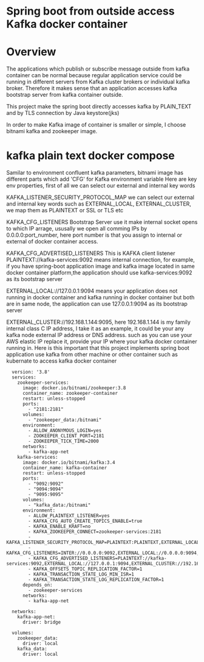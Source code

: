  
# Spring boot from outside access Kafka docker container

# Overview
 The applications which publish or subscribe message outside from kafka container can be normal because regular application service could be running 
 in different servers from Kafka cluster brokers or individual kafka broker. Therefore it makes sense that an application accesses kafka bootstrap server
 from kafka container outside. 
 
 This project make the spring boot directly accesses kafka by PLAIN_TEXT and by TLS connection by Java keystore(jks)
 
 In order to make Kafka image of container is smaller or simple, I choose bitnami kafka and zookeeper image. 
 
 # kafka plain text docker compose
   Samilar to environment confluent kafka parameters, bitnami image has different parts which add 'CFG' for Kafka environment variable
   Here are key env properties, first of all we can select our external and internal key words 
   
   KAFKA_LISTENER_SECURITY_PROTOCOL_MAP 
   we can select our external and internal key words such as EXTERNAL_LOCAL, EXTERNAL_CLUSTER, we map them as PLAINTEXT or SSL or TLS etc
                                  
   KAFKA_CFG_LISTENERS
   Bootstrap Server use it make internal socket opens to which IP arrage, ususally we open all comming IPs by 0.0.0.0:port_number, here port number
   is that you assign to internal or external of docker container access. 
   
   KAFKA_CFG_ADVERTISED_LISTENERS
   This is KAFKA client listener
   PLAINTEXT://kafka-services:9092 means internal connection, for example, if you have spring-boot application image and kafka image located in same 
   docker container platform,the application should use kafka-services:9092 as its bootstrap server 
   
   EXTERNAL_LOCAL://127.0.0.1:9094 means your application does not running in docker container and kafka running in docker container but both are in
   same node, the application can use 127.0.0.1:9094 as its bootstrap server
   
   EXTERNAL_CLUSTER://192.168.1.144:9095, here 192.168.1.144 is my family internal class C IP address, I take it as an example, it could be your any
   kafka node external IP address or DNS address. such as you can use your AWS elastic IP replace it, provide your IP where your kafka docker container 
   running in. Here is this important that this project implements spring boot application use kafka from other machine or other container such as 
   kubernate to access kafka docker container
  
      version: '3.8'
      services:
        zookeeper-services:
          image: docker.io/bitnami/zookeeper:3.8
          container_name: zookeeper-container
          restart: unless-stopped
          ports:
            - "2181:2181"
          volumes:
            - "zookeeper_data:/bitnami"
          environment:
            - ALLOW_ANONYMOUS_LOGIN=yes
            - ZOOKEEPER_CLIENT_PORT=2181
            - ZOOKEEPER_TICK_TIME=2000
          networks:
            - kafka-app-net
        kafka-services:
          image: docker.io/bitnami/kafka:3.4
          container_name: kafka-container
          restart: unless-stopped
          ports:
            - "9092:9092"
            - "9094:9094"
            - "9095:9095"
          volumes:
            - "kafka_data:/bitnami"
          environment:
            - ALLOW_PLAINTEXT_LISTENER=yes
            - KAFKA_CFG_AUTO_CREATE_TOPICS_ENABLE=true
            - KAFKA_ENABLE_KRAFT=no
            - KAFKA_ZOOKEEPER_CONNECT=zookeeper-services:2181
            - KAFKA_LISTENER_SECURITY_PROTOCOL_MAP=PLAINTEXT:PLAINTEXT,EXTERNAL_LOCAL:PLAINTEXT,EXTERNAL_CLUSTER:PLAINTEXT
            - KAFKA_CFG_LISTENERS=INTER://0.0.0.0:9092,EXTERNAL_LOCAL://0.0.0.0:9094,EXTERNAL_CLUSTER://0.0.0.0:9095
            - KAFKA_CFG_ADVERTISED_LISTENERS=PLAINTEXT://kafka-services:9092,EXTERNAL_LOCAL://127.0.0.1:9094,EXTERNAL_CLUSTER://192.168.1.144:9095
            - KAFKA_OFFSETS_TOPIC_REPLICATION_FACTOR=1
            - KAFKA_TRANSACTION_STATE_LOG_MIN_ISR=1
            - KAFKA_TRANSACTION_STATE_LOG_REPLICATION_FACTOR=1
          depends_on:
            - zookeeper-services
          networks:
            - kafka-app-net

      networks:
        kafka-app-net:
          driver: bridge

      volumes:
        zookeeper_data:
          driver: local
        kafka_data:
          driver: local
